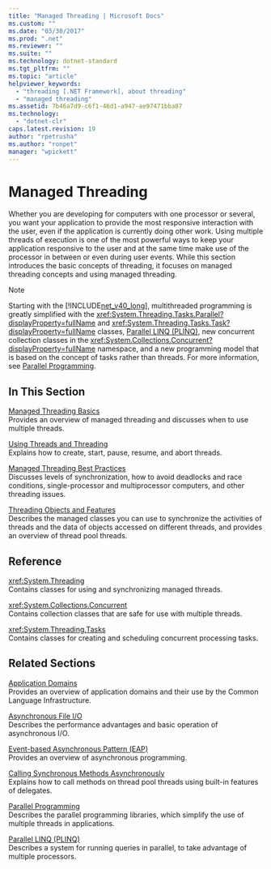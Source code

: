 ```yaml
---
title: "Managed Threading | Microsoft Docs"
ms.custom: ""
ms.date: "03/30/2017"
ms.prod: ".net"
ms.reviewer: ""
ms.suite: ""
ms.technology: dotnet-standard
ms.tgt_pltfrm: ""
ms.topic: "article"
helpviewer_keywords: 
  - "threading [.NET Framework], about threading"
  - "managed threading"
ms.assetid: 7b46a7d9-c6f1-46d1-a947-ae97471bba87
ms.technology: 
  - "dotnet-clr"
caps.latest.revision: 19
author: "rpetrusha"
ms.author: "ronpet"
manager: "wpickett"
---
```

# Managed Threading
Whether you are developing for computers with one processor or several, you want your application to provide the most responsive interaction with the user, even if the application is currently doing other work. Using multiple threads of execution is one of the most powerful ways to keep your application responsive to the user and at the same time make use of the processor in between or even during user events. While this section introduces the basic concepts of threading, it focuses on managed threading concepts and using managed threading.  
  
> [!NOTE]
>  Starting with the [!INCLUDE[net_v40_long](../../../includes/net-v40-long-md.md)], multithreaded programming is greatly simplified with the <xref:System.Threading.Tasks.Parallel?displayProperty=fullName> and <xref:System.Threading.Tasks.Task?displayProperty=fullName> classes, [Parallel LINQ (PLINQ)](../../../docs/standard/parallel-programming/parallel-linq-plinq.md), new concurrent collection classes in the <xref:System.Collections.Concurrent?displayProperty=fullName> namespace, and a new programming model that is based on the concept of tasks rather than threads. For more information, see [Parallel Programming](../../../docs/standard/parallel-programming/index.md).  
  
## In This Section  
 [Managed Threading Basics](../../../docs/standard/threading/managed-threading-basics.md)  
 Provides an overview of managed threading and discusses when to use multiple threads.  
  
 [Using Threads and Threading](../../../docs/standard/threading/using-threads-and-threading.md)  
 Explains how to create, start, pause, resume, and abort threads.  
  
 [Managed Threading Best Practices](../../../docs/standard/threading/managed-threading-best-practices.md)  
 Discusses levels of synchronization, how to avoid deadlocks and race conditions, single-processor and multiprocessor computers, and other threading issues.  
  
 [Threading Objects and Features](../../../docs/standard/threading/threading-objects-and-features.md)  
 Describes the managed classes you can use to synchronize the activities of threads and the data of objects accessed on different threads, and provides an overview of thread pool threads.  
  
## Reference  
 <xref:System.Threading>  
 Contains classes for using and synchronizing managed threads.  
  
 <xref:System.Collections.Concurrent>  
 Contains collection classes that are safe for use with multiple threads.  
  
 <xref:System.Threading.Tasks>  
 Contains classes for creating and scheduling concurrent processing tasks.  
  
## Related Sections  
 [Application Domains](../../../docs/framework/app-domains/application-domains.md)  
 Provides an overview of application domains and their use by the Common Language Infrastructure.  
  
 [Asynchronous File I/O](../../../docs/standard/io/asynchronous-file-i-o.md)  
 Describes the performance advantages and basic operation of asynchronous I/O.  
  
 [Event-based Asynchronous Pattern (EAP)](../../../docs/standard/asynchronous-programming-patterns/event-based-asynchronous-pattern-eap.md)  
 Provides an overview of asynchronous programming.  
  
 [Calling Synchronous Methods Asynchronously](../../../docs/standard/asynchronous-programming-patterns/calling-synchronous-methods-asynchronously.md)  
 Explains how to call methods on thread pool threads using built-in features of delegates.  
  
 [Parallel Programming](../../../docs/standard/parallel-programming/index.md)  
 Describes the parallel programming libraries, which simplify the use of multiple threads in applications.  
  
 [Parallel LINQ (PLINQ)](../../../docs/standard/parallel-programming/parallel-linq-plinq.md)  
 Describes a system for running queries in parallel, to take advantage of multiple processors.